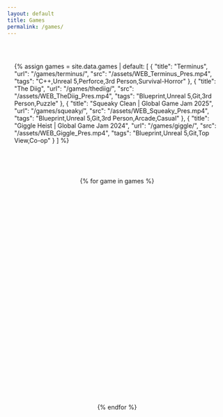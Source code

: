 ```yaml
---
layout: default
title: Games
permalink: /games/
---
```


<style>
  .games-container {
    display: flex;
    flex-direction: column;
    align-items: center;
    gap: 3rem;
    padding: 2rem 1rem;
  }

  .game-entry {
    width: 100%;
    max-width: 960px;
    opacity: 0;
    transform: translateY(40px);
    transition: opacity 1s ease, transform 1s ease;
  }

  .game-entry.visible {
    opacity: 1;
    transform: translateY(0);
  }

  .game-title {
    text-align: center;
    font-size: 2rem;
    font-weight: 600;
    margin-bottom: 1rem;
    color: #ffffff;
  }

  .game-video {
    width: 100%;
    aspect-ratio: 16 / 9;
    object-fit: cover;
    border-radius: 16px;
    background-color: #000;
    transition: transform 0.3s;
    cursor: pointer;
  }

  .game-video:hover {
    transform: scale(1.01);
  }

  .tag-container {
    display: flex;
    flex-wrap: wrap;
    gap: 0.5rem;
    justify-content: center;
    margin-top: 1rem;
  }

  .tag {
    background-color: #333;
    color: #ffffff;
    font-size: 0.9rem;
    padding: 0.4rem 0.8rem;
    border-radius: 12px;
    font-weight: 500;
  }

  @media (max-width: 768px) {
    .games-container {
      gap: 2rem;
      padding: 1rem 0.5rem;
    }

    .game-title {
      font-size: 1.4rem;
    }

    .game-video {
      border-radius: 10px;
    }

    .tag {
      font-size: 0.75rem;
      padding: 0.3rem 0.6rem;
    }
  }
</style>

<div class="games-container">

  {% assign games = 
    site.data.games | default: 
    [
      {
        "title": "Terminus",
        "url": "/games/terminus/",
        "src": "/assets/WEB_Terminus_Pres.mp4",
        "tags": "C++,Unreal 5,Perforce,3rd Person,Survival-Horror"
      },
      {
        "title": "The Diig",
        "url": "/games/thediig/",
        "src": "/assets/WEB_TheDiig_Pres.mp4",
        "tags": "Blueprint,Unreal 5,Git,3rd Person,Puzzle"
      },
      {
        "title": "Squeaky Clean | Global Game Jam 2025",
        "url": "/games/squeaky/",
        "src": "/assets/WEB_Squeaky_Pres.mp4",
        "tags": "Blueprint,Unreal 5,Git,3rd Person,Arcade,Casual"
      },
      {
        "title": "Giggle Heist | Global Game Jam 2024",
        "url": "/games/giggle/",
        "src": "/assets/WEB_Giggle_Pres.mp4",
        "tags": "Blueprint,Unreal 5,Git,Top View,Co-op"
      }
    ]
  %}

  {% for game in games %}
    <div class="game-entry" data-fade>
      <div class="game-title">{{ game.title }}</div>
      <a href="{{ game.url | relative_url }}">
        <video
          class="game-video lazy-video"
          data-src="{{ game.src | relative_url }}"
          muted
          loop
          playsinline
          preload="none"
        ></video>
      </a>
      <div class="tag-container">
        {% assign tags = game.tags | split: "," %}
        {% for tag in tags %}
          <div class="tag">{{ tag }}</div>
        {% endfor %}
      </div>
    </div>
  {% endfor %}

</div>

<script>
  // Fade-in on scroll
  const fadeElements = document.querySelectorAll('[data-fade]');
  function handleFadeIn() {
    fadeElements.forEach(el => {
      const rect = el.getBoundingClientRect();
      if (rect.top < window.innerHeight - 100) {
        el.classList.add('visible');
      }
    });
  }

  window.addEventListener('scroll', handleFadeIn);
  window.addEventListener('load', handleFadeIn);

  // Lazy loading with autoplay on mobile
  const lazyVideos = document.querySelectorAll('video.lazy-video');
  const isMobile = /iPhone|iPad|Android/i.test(navigator.userAgent);

  const observer = new IntersectionObserver((entries, obs) => {
    entries.forEach(entry => {
      if (entry.isIntersecting) {
        const video = entry.target;
        const src = video.getAttribute('data-src');
        if (src && !video.src) {
          video.src = src;
          video.load();
        }
        if (isMobile) {
          video.play().catch(() => {});
        }

        // Only once
        obs.unobserve(video);
      }
    });
  }, {
    rootMargin: "200px 0px"
  });

  lazyVideos.forEach(video => {
    observer.observe(video);

    // Desktop hover playback
    if (!isMobile) {
      video.addEventListener('mouseenter', () => video.play());
      video.addEventListener('mouseleave', () => video.pause());
    }
  });
</script>

